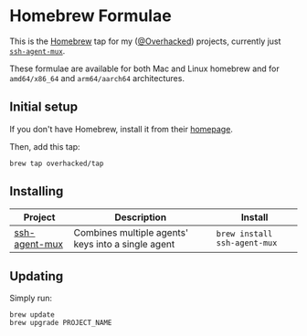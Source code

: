 # Homebrew Formulae

This is the [Homebrew][] tap for my ([@Overhacked](https://github.com/overhacked)) projects, currently just [`ssh-agent-mux`](https://github.com/overhacked/ssh-agent-mux).

These formulae are available for both Mac and Linux homebrew and for `amd64/x86_64` and `arm64/aarch64` architectures.

## Initial setup

If you don't have Homebrew, install it from their [homepage][homebrew].

Then, add this tap:

```
brew tap overhacked/tap
```

## Installing

<!-- project_table_start -->
| Project                                                      | Description                                        | Install                      |
| ------------------------------------------------------------ | -------------------------------------------------- | ---------------------------- |
| [ssh-agent-mux](https://github.com/overhacked/ssh-agent-mux) | Combines multiple agents' keys into a single agent | `brew install ssh-agent-mux` |
<!-- project_table_end -->

## Updating

Simply run:

```
brew update
brew upgrade PROJECT_NAME
```

[homebrew]: http://brew.sh/
